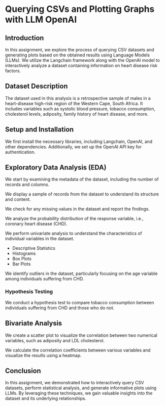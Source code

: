 # Querying CSVs and Plotting Graphs with LLM OpenAI


## Introduction

In this assignment, we explore the process of querying CSV datasets and generating plots based on the obtained results using Language Models (LLMs). We utilize the Langchain framework along with the OpenAI model to interactively analyze a dataset containing information on heart disease risk factors.

## Dataset Description

The dataset used in this analysis is a retrospective sample of males in a heart-disease high-risk region of the Western Cape, South Africa. It includes variables such as systolic blood pressure, tobacco consumption, cholesterol levels, adiposity, family history of heart disease, and more.

## Setup and Installation

We first install the necessary libraries, including Langchain, OpenAI, and other dependencies. Additionally, we set up the OpenAI API key for authentication.

## Exploratory Data Analysis (EDA)


We start by examining the metadata of the dataset, including the number of records and columns.


We display a sample of records from the dataset to understand its structure and content.


We check for any missing values in the dataset and report the findings.


We analyze the probability distribution of the response variable, i.e., coronary heart disease (CHD).


We perform univariate analysis to understand the characteristics of individual variables in the dataset.
- Descriptive Statistics
- Histograms
- Box Plots
- Bar Plots


We identify outliers in the dataset, particularly focusing on the age variable among individuals suffering from CHD.

### Hypothesis Testing

We conduct a hypothesis test to compare tobacco consumption between individuals suffering from CHD and those who do not.

## Bivariate Analysis


We create a scatter plot to visualize the correlation between two numerical variables, such as adiposity and LDL cholesterol.


We calculate the correlation coefficients between various variables and visualize the results using a heatmap.

## Conclusion

In this assignment, we demonstrated how to interactively query CSV datasets, perform statistical analysis, and generate informative plots using LLMs. By leveraging these techniques, we gain valuable insights into the dataset and its underlying relationships.
